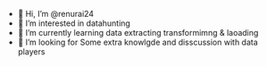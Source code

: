 - 👋 Hi, I’m @renurai24
- 👀 I’m interested in datahunting
- 🌱 I’m currently learning data extracting transformimng & laoading
- 💞️ I’m looking for Some extra knowlgde and disscussion with data players


<!---
renurai24/renurai24 is a ✨ special ✨ repository because its `README.md` (this file) appears on your GitHub profile.
You can click the Preview link to take a look at your changes.
--->
